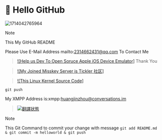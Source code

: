 # 👋 Hello GitHub #
![1714042765964](https://github.com/user-attachments/assets/d5b47682-dcc7-44c7-941a-a7d3c8c06112)
> [!NOTE]
> This My GitHub README

Please Use E-Mail Address mailto:2314662431@qq.com To Contact Me
> [![Help us Dev To Open Soruce Apple iOS Device Emulator]](https://github.com/devos50/qemu-ios) Thank You

> [![My Joined Misskey Server is Tickler 社区]](https://tickler.cc)

> [![This Linux Kernel Source Code]](https://github.com/torvalds/linux)

`git push`

My XMPP Address is:xmpp:huangjinzhou@conversations.im

> [![翻譯狀態](https://hosted.weblate.org/widget/andors-trail/user-interface/287x66-grey.png)](https://hosted.weblate.org/engage/andors-trail/)


> [!NOTE]
This Git Command to commit your change with message
`git add README.md & git commit -m helloworld & git push`
